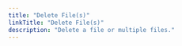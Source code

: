 ```yaml
---
title: "Delete File(s)"
linkTitle: "Delete File(s)"
description: "Delete a file or multiple files."
---
```

